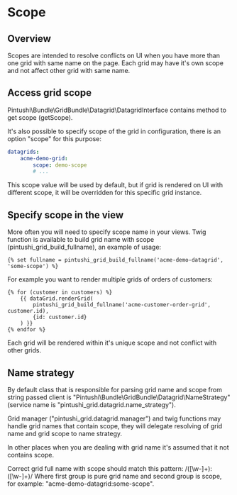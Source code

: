 Scope
=====

Overview
--------

Scopes are intended to resolve conflicts on UI when you have more than one grid with same name on the page.
Each grid may have it's own scope and not affect other grid with same name.

Access grid scope
-----------------

Pintushi\Bundle\GridBundle\Datagrid\DatagridInterface contains method to get scope (getScope).

It's also possible to specify scope of the grid in configuration, there is an option "scope" for this purpose:

``` yaml
datagrids:
    acme-demo-grid:
        scope: demo-scope
        # ...
```

This scope value will be used by default, but if grid is rendered on UI with different scope, it will be overridden for
this specific grid instance.


Specify scope in the view
-------------------------

More often you will need to specify scope name in your views.
Twig function is available to build grid name with scope (pintushi_grid_build_fullname), an example of usage:

``` twig
{% set fullname = pintushi_grid_build_fullname('acme-demo-datagrid', 'some-scope') %}
```

For example you want to render multiple grids of orders of customers:

``` twig
{% for (customer in customers) %}
    {{ dataGrid.renderGrid(
        pintushi_grid_build_fullname('acme-customer-order-grid', customer.id),
        {id: customer.id}
    ) }}
{% endfor %}
```

Each grid will be rendered within it's unique scope and not conflict with other grids.


Name strategy
-------------

By default class that is responsible for parsing grid name and scope from string passed client is
"Pintushi\Bundle\GridBundle\Datagrid\NameStrategy" (service name is "pintushi_grid.datagrid.name_strategy").

Grid manager ("pintushi_grid.datagrid.manager") and twig functions may handle grid names that contain scope, they
will delegate resolving of grid name and grid scope to name strategy.

In other places when you are dealing with grid name it's assumed that it not contains scope.

Correct grid full name with scope should match this pattern: /([\w-]+\):([\w-]+)/
Where first group is pure grid name and second group is scope, for example: "acme-demo-datagrid:some-scope".
